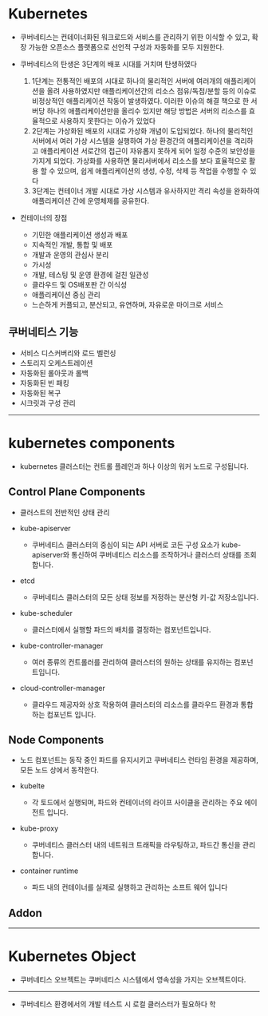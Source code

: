 # Kubernetes
- 쿠버네티스는 컨테이너화된 워크로드와 서비스를 관리하기 위한 이식할 수 있고, 확장 가능한 오픈소스 플랫폼으로 선언적 구성과 자동화를 모두 지원한다.
- 쿠버네티스의 탄생은 3단계의 배포 시대를 거치며 탄생하였다
    1. 1단계는 전통적인 배포의 시대로 하나의 물리적인 서버에 여러개의 애플리케이션을 올려 사용하였지만 애플리케이션간의 리소스 점유/독점/분할 등의 이슈로 비정상적인 애플리케이션 작동이 발생하였다. 이러한 이슈의 해결 책으로 한 서버당 하나의 애플리케이션만을 올리수 있지만 해당 방법은 서버의 리소스를 효율적으로 사용하지 못한다는 이슈가 있었다
    2. 2단계는 가상화된 배포의 시대로 가상화 개념이 도입되었다. 하나의 물리적인 서버에서 여러 가상 시스템을 실행하여 가상 환경간의 애플리케이션을 격리하고 애플리케이션 서로간의 접근이 자유롭지 못하게 되어 일정 수준의 보안성을 가지게 되었다. 가상화를 사용하면 물리서버에서 리소스를 보다 효율적으로 활용 할 수 있으며, 쉽게 애플리케이션의 생성, 수정, 삭제 등 작업을 수행할 수 있다
    3. 3단계는 컨테이너 개발 시대로 가상 시스템과 유사하지만 격리 속성을 완화하여 애플리케이션 간에 운영체제를 공유한다.

- 컨테이너의 장점
    - 기민한 애플리케이션 생성과 배포
    - 지속적인 개발, 통합 및 배포
    - 개발과 운영의 관심사 분리
    - 가시성
    - 개발, 테스팅 및 운영 환경에 걸친 일관성
    - 클라우드 및 OS배포판 간 이식성
    - 애플리케이션 중심 관리
    - 느슨하게 커플되고, 분산되고, 유연하며, 자유로운 마이크로 서비스

## 쿠버네티스 기능
- 서비스 디스커버리와 로드 벨런싱
- 스토리지 오케스트레이션
- 자동화된 롤아웃과 롤백
- 자동화된 빈 패킹
- 자동화된 복구
- 시크릿과 구성 관리

---

# kubernetes components
- kubernetes 클러스터는 컨트롤 플레인과 하나 이상의 워커 노드로 구성됩니다.

## Control Plane Components
- 클러스트의 전반적인 상태 관리

- kube-apiserver
    - 쿠버네티스 클러스터의 중심이 되는 API 서버로 코든 구성 요소가 kube-apiserver와 통신하여 쿠버네티스 리소스를 조작하거나 클러스터 상태를 조회 합니다.
- etcd
    - 쿠버네티스 클러스터의 모든 상태 정보를 저정하는 분산형 키-값 저장소입니다.
- kube-scheduler
    - 클러스터에서 실행할 파드의 배치를 결정하는 컴포넌트입니다.
- kube-controller-manager
    - 여러 종류의 컨트롤러를 관리하여 클러스터의 원하는 상태를 유지하는 컴포넌트입니다.
- cloud-controller-manager
    - 클라우드 제공자와 상호 작용하여 클러스터의 리소스를 클라우드 환경과 통합하는 컴포넌트 입니다.

## Node Components
- 노드 컴포넌트는 동작 중인 파드를 유지시키고 쿠버네티스 런타임 환경을 제공하며, 모든 노드 상에서 동작한다.

- kubelte
    - 각 토드에서 실행되며, 파드와 컨테이너의 라이프 사이클을 관리하는 주요 에이전트 입니다.
- kube-proxy
    - 쿠버네티스 클러스터 내의 네트워크 트래픽을 라우팅하고, 파드간 통신을 관리합니다.
- container runtime
    - 파드 내의 컨테이너를 실제로 실행하고 관리하는 소프트 웨어 입니다

## Addon

---

# Kubernetes Object
- 쿠버네티스 오브젝트는 쿠버네티스 시스템에서 영속성을 가지는 오브젝트이다.


---
- 쿠버네티스 환경에서의 개발 테스트 시 로컬 클러스터가 필요하다 학